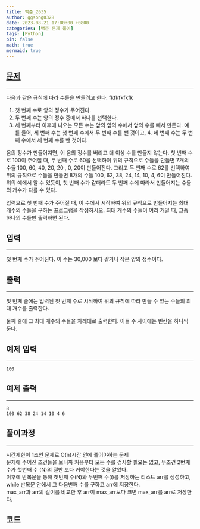 ```yaml
---
title: 백준_2635
author: ggsong0328
date: 2023-08-21 17:00:00 +0800
categories: [백준 문제 풀이]
tags: [Python]
pin: false
math: true
mermaid: true
---
```


## **[문제](https://www.acmicpc.net/problem/2635)**

---

다음과 같은 규칙에 따라 수들을 만들려고 한다. fkfkfkfkfk

1. 첫 번째 수로 양의 정수가 주어진다.
2. 두 번째 수는 양의 정수 중에서 하나를 선택한다.
3. 세 번째부터 이후에 나오는 모든 수는 앞의 앞의 수에서 앞의 수를 빼서 만든다. 예를 들어, 세 번째 수는 첫 번째 수에서 두 번째 수를 뺀 것이고, 4. 네 번째 수는 두 번째 수에서 세 번째 수를 뺀 것이다.

음의 정수가 만들어지면, 이 음의 정수를 버리고 더 이상 수를 만들지 않는다.
첫 번째 수로 100이 주어질 때, 두 번째 수로 60을 선택하여 위의 규칙으로 수들을 만들면 7개의 수들 100, 60, 40, 20, 20 , 0, 20이 만들어진다. 그리고 두 번째 수로 62를 선택하여 위의 규칙으로 수들을 만들면 8개의 수들 100, 62, 38, 24, 14, 10, 4, 6이 만들어진다. 위의 예에서 알 수 있듯이, 첫 번째 수가 같더라도 두 번째 수에 따라서 만들어지는 수들의 개수가 다를 수 있다.

입력으로 첫 번째 수가 주어질 때, 이 수에서 시작하여 위의 규칙으로 만들어지는 최대 개수의 수들을 구하는 프로그램을 작성하시오. 최대 개수의 수들이 여러 개일 때, 그중 하나의 수들만 출력하면 된다.

## **입력**

---

첫 번째 수가 주어진다. 이 수는 30,000 보다 같거나 작은 양의 정수이다.

## **출력**

---

첫 번째 줄에는 입력된 첫 번째 수로 시작하여 위의 규칙에 따라 만들 수 있는 수들의 최대 개수를 출력한다.

둘째 줄에 그 최대 개수의 수들을 차례대로 출력한다. 이들 수 사이에는 빈칸을 하나씩 둔다.

## 예제 입력

---

    100

## 예제 출력

---

    8
    100 62 38 24 14 10 4 6

## **풀이과정**

---

시간제한이 1초인 문제로 O(n)시간 안에 풀어야하는 문제 <br>
문제에 주어진 조건들을 보니까 처음부터 모든 수를 검사할 필요는 없고, 무조건 2번째 수가 첫번째 수 (N)의 절반 보다 커야한다는 것을 알았다.<br>
이후에 반복문을 통해 첫번째 수(N)와 두번째 수(i)를 저장하는 리스트 arr를 생성하고, while 반복문 안에서 그 다음번째 수를 구하고 arr에 저장한다.<br>
max_arr과 arr의 길이를 비교한 후 arr이 max_arr보다 크면 max_arr를 arr로 저장한다.

## **코드**

<script src="https://gist.github.com/ggsong0328/a65bb40b9725e16fcb65e610ff7d6932.js"></script>
